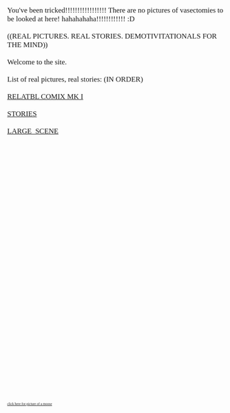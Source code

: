 <p style = "font-family:MS UI Gothic;font-size:17px;">
   You've been tricked!!!!!!!!!!!!!!!!! There are no pictures of vasectomies to be looked at here! hahahahaha!!!!!!!!!!!! :D
<br>
<br>
   ((REAL PICTURES. REAL STORIES. DEMOTIVITATIONALS FOR THE MIND)) 
<br>
<br> 
   Welcome to the site.
<br>
<br>
List of real pictures, real stories: (IN ORDER)
<br>
<br>
<a href="relatblcomix.html">RELATBL COMIX MK I
<br>
<br>
<a href="stories.html">STORIES
<br>
<br>
<a href="Large_Scene.html">LARGE_SCENE
<br>
<br>
<br>
<br>
<br>
<br>
<br>
<br>
<br>
<br>
<br>
<br>
<br>
<br>
<br>
<br>
<br>
<br>
<br>
<br>
<br>
<br>
<br>
<br>
<br>
<br>
<br>
<br>
<br>
<br>
<br>
 <p style = "font-family:MS UI Gothic;font-size:8px;">
 <a href="http://www.mountainyahoos.com/SkiResorts/Mascots/TheCanyons-UT_Mascot-Murdock_KS_IMG_0804_680x921.jpg">click here for picture of a moose </a>

